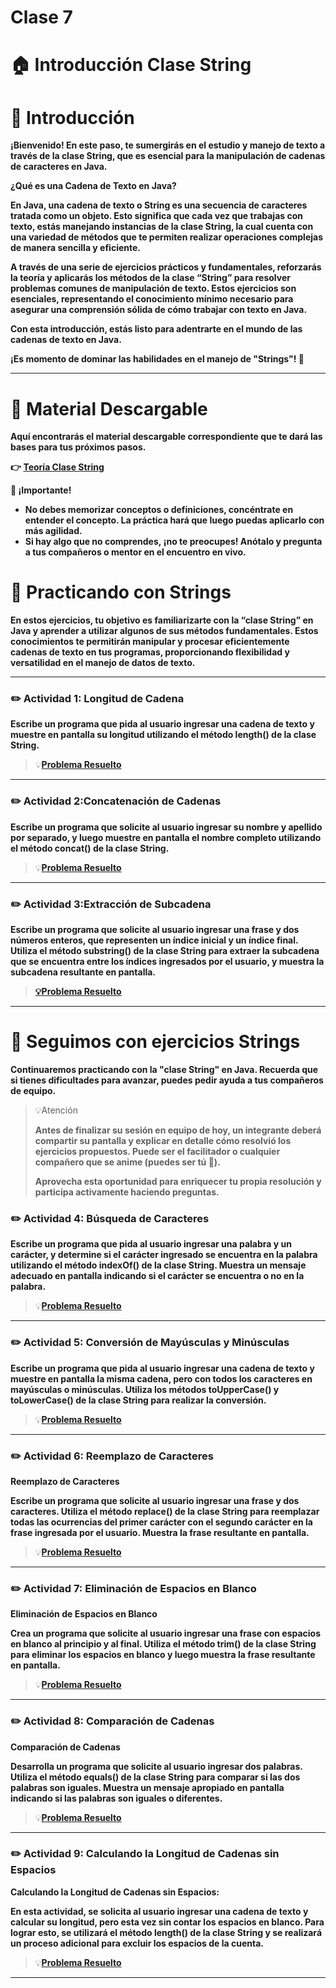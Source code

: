 # Clase 7

# **🏠 Introducción Clase String**

# **👋 Introducción**

**¡Bienvenido! En este paso, te sumergirás en el estudio y manejo de texto a través de la clase String, que es esencial para la manipulación de cadenas de caracteres en Java.**

**¿Qué es una Cadena de Texto en Java?**

**En Java, una cadena de texto o String es una secuencia de caracteres tratada como un objeto. Esto significa que cada vez que trabajas con texto, estás manejando instancias de la clase String, la cual cuenta con una variedad de métodos que te permiten realizar operaciones complejas de manera sencilla y eficiente.**

**A través de una serie de ejercicios prácticos y fundamentales, reforzarás la teoría y aplicarás los métodos de la clase “String” para resolver problemas comunes de manipulación de texto. Estos ejercicios son esenciales, representando el conocimiento mínimo necesario para asegurar una comprensión sólida de cómo trabajar con texto en Java.**

**Con esta introducción, estás listo para adentrarte en el mundo de las cadenas de texto en Java.**

**¡Es momento de dominar las habilidades en el manejo de "Strings"! 🚀**

---

# **📖 Material Descargable**

**Aquí encontrarás el material descargable correspondiente que te dará las bases para tus próximos pasos.**

**👉 [Teoría Clase String](https://drive.google.com/file/d/1WqC0XIKNKwpolkfVpsneFTzxWZG-bsHv/view?usp=drive_link)**

**📢 ¡Importante!**

- **No debes memorizar conceptos o definiciones, concéntrate en entender el concepto. La práctica hará que luego puedas aplicarlo con más agilidad.**
- **Si hay algo que no comprendes, ¡no te preocupes! Anótalo y pregunta a tus compañeros o mentor en el encuentro en vivo.**

# **👣 Practicando con Strings**

**En estos ejercicios, tu objetivo es familiarizarte con la “clase String” en Java y aprender a utilizar algunos de sus métodos fundamentales. Estos conocimientos te permitirán manipular y procesar eficientemente cadenas de texto en tus programas, proporcionando flexibilidad y versatilidad en el manejo de datos de texto.**

---



### **✏️ Actividad 1: Longitud de Cadena**

**Escribe un programa que pida al usuario ingresar una cadena de texto y muestre en pantalla su longitud utilizando el método length() de la clase String.**
> 💡[**Problema Resuelto**](Clase7/src/Actividad1.java)
---

### **✏️ Actividad 2:Concatenación de Cadenas**

**Escribe un programa que solicite al usuario ingresar su nombre y apellido por separado, y luego muestre en pantalla el nombre completo utilizando el método concat() de la clase String.**
> 💡[**Problema Resuelto**](Clase7/src/Actividad2.java)
---

### **✏️ Actividad 3:Extracción de Subcadena**

**Escribe un programa que solicite al usuario ingresar una frase y dos números enteros, que representen un índice inicial y un índice final. Utiliza el método substring() de la clase String para extraer la subcadena que se encuentra entre los índices ingresados por el usuario, y muestra la subcadena resultante en pantalla.**
> [**💡Problema Resuelto**](Clase7/src/Actividad3.java)

---
# **👣 Seguimos con ejercicios Strings**

**Continuaremos practicando con la "clase String" en Java. Recuerda que si tienes dificultades para avanzar, puedes pedir ayuda a tus compañeros de equipo.**

> 💡Atención
> 
> 
> **Antes de finalizar su sesión en equipo de hoy, un integrante deberá compartir su pantalla y explicar en detalle cómo resolvió los ejercicios propuestos. Puede ser el facilitador o cualquier compañero que se anime (puedes ser tú 💪).**
> 
> **Aprovecha esta oportunidad para enriquecer tu propia resolución y participa activamente haciendo preguntas.**
> 

### **✏️ Actividad 4: Búsqueda de Caracteres**

**Escribe un programa que pida al usuario ingresar una palabra y un carácter, y determine si el carácter ingresado se encuentra en la palabra utilizando el método indexOf() de la clase String. Muestra un mensaje adecuado en pantalla indicando si el carácter se encuentra o no en la palabra.**
> 💡[**Problema Resuelto**](Clase7/src/Actividad4.java)
---

### **✏️ Actividad 5: Conversión de Mayúsculas y Minúsculas**

**Escribe un programa que pida al usuario ingresar una cadena de texto y muestre en pantalla la misma cadena, pero con todos los caracteres en mayúsculas o minúsculas. Utiliza los métodos toUpperCase() y toLowerCase() de la clase String para realizar la conversión.**

> 💡[**Problema Resuelto**](Clase7/src/Actividad5.java)
---

### **✏️ Actividad 6: Reemplazo de Caracteres**

**Reemplazo de Caracteres**

**Escribe un programa que solicite al usuario ingresar una frase y dos caracteres. Utiliza el método replace() de la clase String para reemplazar todas las ocurrencias del primer carácter con el segundo carácter en la frase ingresada por el usuario. Muestra la frase resultante en pantalla.**
> 💡[**Problema Resuelto**](Clase7/src/Actividad6.java)
---
### **✏️ Actividad 7: Eliminación de Espacios en Blanco**
**Eliminación de Espacios en Blanco**

**Crea un programa que solicite al usuario ingresar una frase con espacios en blanco al principio y al final. Utiliza el método trim() de la clase String para eliminar los espacios en blanco y luego muestra la frase resultante en pantalla.**
> 💡[**Problema Resuelto**](Clase7/src/Actividad7.java)
---
### **✏️ Actividad 8: Comparación de Cadenas**
**Comparación de Cadenas**

**Desarrolla un programa que solicite al usuario ingresar dos palabras. Utiliza el método equals() de la clase String para comparar si las dos palabras son iguales. Muestra un mensaje apropiado en pantalla indicando si las palabras son iguales o diferentes.**
> 💡[**Problema Resuelto**](Clase7/src/Actividad8.java)
---
### **✏️ Actividad 9: Calculando la Longitud de Cadenas sin Espacios**
**Calculando la Longitud de Cadenas sin Espacios:**

**En esta actividad, se solicita al usuario ingresar una cadena de texto y calcular su longitud, pero esta vez sin contar los espacios en blanco. Para lograr esto, se utilizará el método length() de la clase String y se realizará un proceso adicional para excluir los espacios de la cuenta.**
> 💡[**Problema Resuelto**](Clase7/src/Actividad9.java)
---

